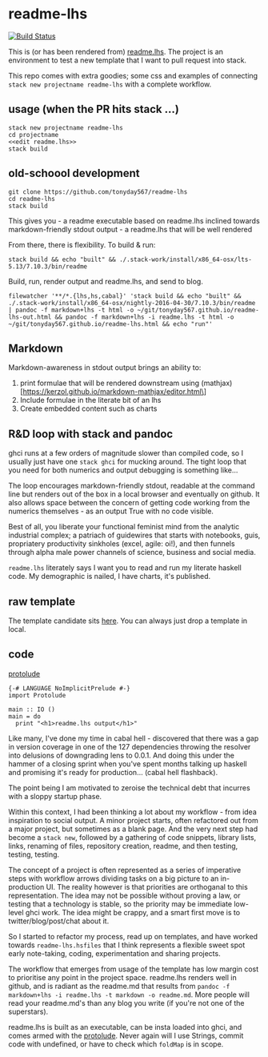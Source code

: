 <link rel="stylesheet" href="lhs.css">

readme-lhs
==========

[![Build
Status](https://travis-ci.org/tonyday567/readme-lhs.png)](https://travis-ci.org/tonyday567/readme-lhs)

This is (or has been rendered from)
[readme.lhs](https://github.com/tonyday567/readme-lhs/blob/master/readme.lhs).
The project is an environment to test a new template that I want to pull
request into stack.

This repo comes with extra goodies; some css and examples of connecting
`stack new projectname readme-lhs` with a complete workflow.

usage (when the PR hits stack ...)
----------------------------------

    stack new projectname readme-lhs
    cd projectname
    <<edit readme.lhs>>
    stack build

old-schoool development
-----------------------

    git clone https://github.com/tonyday567/readme-lhs
    cd readme-lhs
    stack build

This gives you - a readme executable based on readme.lhs inclined
towards markdown-friendly stdout output - a readme.lhs that will be well
rendered

From there, there is flexibility. To build & run:

    stack build && echo "built" && ./.stack-work/install/x86_64-osx/lts-5.13/7.10.3/bin/readme

Build, run, render output and readme.lhs, and send to blog.

    filewatcher '**/*.{lhs,hs,cabal}' 'stack build && echo "built" && ./.stack-work/install/x86_64-osx/nightly-2016-04-30/7.10.3/bin/readme | pandoc -f markdown+lhs -t html -o ~/git/tonyday567.github.io/readme-lhs-out.html && pandoc -f markdown+lhs -i readme.lhs -t html -o ~/git/tonyday567.github.io/readme-lhs.html && echo "run"'

Markdown
--------

Markdown-awareness in stdout output brings an ability to:

1.  print formulae that will be rendered downstream using
    (mathjax)\[https://kerzol.github.io/markdown-mathjax/editor.html\]
2.  Include formulae in the literate bit of an lhs
3.  Create embedded content such as charts

R&D loop with stack and pandoc
------------------------------

ghci runs at a few orders of magnitude slower than compiled code, so I
usually just have one `stack ghci` for mucking around. The tight loop
that you need for both numerics and output debugging is something
like...

The loop encourages markdown-friendly stdout, readable at the command
line but renders out of the box in a local browser and eventually on
github. It also allows space between the concern of getting code working
from the numerics themselves - as an output True with no code visible.

Best of all, you liberate your functional feminist mind from the
analytic industrial complex; a patriach of guidewires that starts with
notebooks, guis, propriatery productivity sinkholes (excel, agile: oi!),
and then funnels through alpha male power channels of science, business
and social media.

`readme.lhs` literately says I want you to read and run my literate
haskell code. My demographic is nailed, I have charts, it's published.

raw template
------------

The template candidate sits
[here](https://github.com/tonyday567/readme-lhs/blob/master/readme-lhs.hsfiles).
You can always just drop a template in local.

code
----

[protolude](http://www.stephendiehl.com/posts/protolude.html)

``` {.sourceCode .literate .haskell}
{-# LANGUAGE NoImplicitPrelude #-}
import Protolude
```

``` {.sourceCode .literate .haskell}
main :: IO ()
main = do
  print "<h1>readme.lhs output</h1>"
```

Like many, I've done my time in cabal hell - discovered that there was a
gap in version coverage in one of the 127 dependencies throwing the
resolver into delusions of downgrading lens to 0.0.1. And doing this
under the hammer of a closing sprint when you've spent months talking up
haskell and promising it's ready for production... (cabal hell
flashback).

The point being I am motivated to zeroise the technical debt that
incurres with a sloppy startup phase.

Within this context, I had been thinking a lot about my workflow - from
idea inspiration to social output. A minor project starts, often
refactored out from a major project, but sometimes as a blank page. And
the very next step had become a `stack new`, followed by a gathering of
code snippets, library lists, links, renaming of files, repository
creation, readme, and then testing, testing, testing.

The concept of a project is often represented as a series of imperative
steps with workflow arrows dividing tasks on a big picture to an
in-production UI. The reality however is that priorities are orthoganal
to this representation. The idea may not be possible without proving a
law, or testing that a technology is stable, so the priority may be
immediate low-level ghci work. The idea might be crappy, and a smart
first move is to twitter/blog/post/chat about it.

So I started to refactor my process, read up on templates, and have
worked towards `readme-lhs.hsfiles` that I think represents a flexible
sweet spot early note-taking, coding, experimentation and sharing
projects.

The workflow that emerges from usage of the template has low margin cost
to prioritise any point in the project space. readme.lhs renders well in
github, and is radiant as the readme.md that results from
`pandoc -f markdown+lhs -i readme.lhs -t markdown -o readme.md`. More
people will read your readme.md's than any blog you write (if you're not
one of the superstars).

readme.lhs is built as an executable, can be insta loaded into ghci, and
comes armed with the [protolude](https://github.com/sdiehl/protolude).
Never again will I use Strings, commit code with undefined, or have to
check which `foldMap` is in scope.
